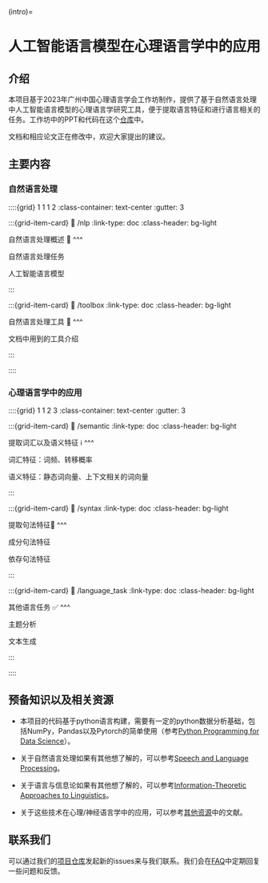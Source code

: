 (intro)=

# 人工智能语言模型在心理语言学中的应用

## 介绍
本项目基于2023年广州中国心理语言学会工作坊制作，提供了基于自然语言处理中人工智能语言模型的心理语言学研究工具，便于提取语言特征和进行语言相关的任务。工作坊中的PPT和代码在这个[仓库](https://github.com/DingNLab/workshop)中。

文档和相应论文正在修改中，欢迎大家提出的建议。

## 主要内容

### 自然语言处理



::::{grid} 1 1 1 2
:class-container: text-center
:gutter: 3

:::{grid-item-card}
:link: /nlp
:link-type: doc
:class-header: bg-light

自然语言处理概述 🤖
^^^

自然语言处理任务

人工智能语言模型

:::

:::{grid-item-card}
:link: /toolbox
:link-type: doc
:class-header: bg-light

自然语言处理工具 🧰
^^^

文档中用到的工具介绍

:::

::::

### 心理语言学中的应用



::::{grid} 1 1 2 3
:class-container: text-center
:gutter: 3

:::{grid-item-card}
:link: /semantic
:link-type: doc
:class-header: bg-light

提取词汇以及语义特征 ℹ
^^^

词汇特征：词频、转移概率

语义特征：静态词向量、上下文相关的词向量

:::

:::{grid-item-card}
:link: /syntax
:link-type: doc
:class-header: bg-light

提取句法特征🌲
^^^

成分句法特征

依存句法特征

:::

:::{grid-item-card}
:link: /language_task
:link-type: doc
:class-header: bg-light

其他语言任务 ✅︎
^^^

主题分析

文本生成

:::

::::


## 预备知识以及相关资源

* 本项目的代码基于python语言构建，需要有一定的python数据分析基础，包括NumPy，Pandas以及Pytorch的简单使用（参考[Python Programming for Data Science](https://www.tomasbeuzen.com/python-programming-for-data-science/README.html)）。

* 关于自然语言处理如果有其他想了解的，可以参考[Speech and Language Processing](https://web.stanford.edu/~jurafsky/slp3/)。

* 关于语言与信息论如果有其他想了解的，可以参考[Information-Theoretic Approaches to Linguistics](https://sites.socsci.uci.edu/~rfutrell/teaching/itl-davis/)。

* 关于这些技术在心理/神经语言学中的应用，可以参考[其他资源](/resource)中的文献。

## 联系我们

可以通过我们的[项目仓库](https://github.com/DingNLab/workshop/issues)发起新的issues来与我们联系。我们会在[FAQ](/faq.md)中定期回复一些问题和反馈。
